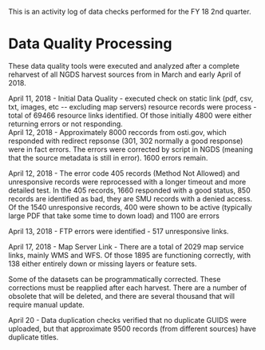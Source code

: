 
This is an activity log of data checks performed for the FY 18 2nd quarter.

# Data Quality Processing

These data quality tools were executed and analyzed after a complete reharvest of all NGDS harvest sources from in March and early April of 2018.

April 11, 2018 - Initial Data Quality - executed check on static link (pdf, csv, txt, images, etc -- excluding map servers) resource records were process - total of 69466 resource links identified.  Of those initially 4800 were either returning errors or not responding.  
April 12, 2018 - Approximately 8000 reccords from osti.gov, which responded with redirect repsonse (301, 302 normally a good response) were in fact errors. The errors were corrected by script in NGDS (meaning that the source metadata is still in error). 1600 errors remain.

April 12, 2018 - The error code 405 records (Method Not Allowed) and unresponsive records were reprocessed with a longer timeout and more detailed test.  In the 405 records, 1660 responded with a good status, 850 records are identified as bad, they are SMU records with a denied access. Of the 1540 unresponsive records, 400 were shown to be active (typically large PDF that take some time to down load) and 1100 are errors

April 13, 2018 - FTP errors were identified - 517 unresponsive links.  

April 17, 2018 - Map Server Link - There are a total of 2029 map service links, mainly WMS and WFS. Of those 1895 are functioning correctly, with 138 either entirely down or missing layers or feature sets.

Some of the datasets can be programmatically corrected.  These corrections must be reapplied after each harvest. There are a number of  obsolete that will be deleted, and there are several thousand that will require manual update. 

April 20 - Data duplication checks verified that no duplicate GUIDS were uploaded, but that approximate 9500 records (from different sources) have duplicate titles.

